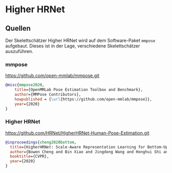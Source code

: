 # Higher HRNet

## Quellen
Der Skelettschätzer Higher HRNet wird auf dem Software-Paket `mmpose` aufgebaut.
Dieses ist in der Lage, verschiedene Skelettschätzer auszuführen.

### mmpose
https://github.com/open-mmlab/mmpose.git

```bibtex
@misc{mmpose2020,
    title={OpenMMLab Pose Estimation Toolbox and Benchmark},
    author={MMPose Contributors},
    howpublished = {\url{https://github.com/open-mmlab/mmpose}},
    year={2020}
}
```

### Higher HRNet
https://github.com/HRNet/HigherHRNet-Human-Pose-Estimation.git
```bibtex
@inproceedings{cheng2020bottom,
  title={HigherHRNet: Scale-Aware Representation Learning for Bottom-Up Human Pose Estimation},
  author={Bowen Cheng and Bin Xiao and Jingdong Wang and Honghui Shi and Thomas S. Huang and Lei Zhang},
  booktitle={CVPR},
  year={2020}
}
```